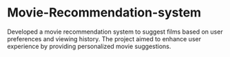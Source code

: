# Movie-Recommendation-system
Developed a movie recommendation system to suggest films based on user preferences and viewing history. The project aimed to enhance user experience by providing personalized movie suggestions.
